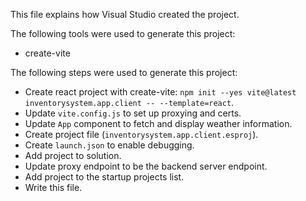This file explains how Visual Studio created the project.

The following tools were used to generate this project:
- create-vite

The following steps were used to generate this project:
- Create react project with create-vite: `npm init --yes vite@latest inventorysystem.app.client -- --template=react`.
- Update `vite.config.js` to set up proxying and certs.
- Update `App` component to fetch and display weather information.
- Create project file (`inventorysystem.app.client.esproj`).
- Create `launch.json` to enable debugging.
- Add project to solution.
- Update proxy endpoint to be the backend server endpoint.
- Add project to the startup projects list.
- Write this file.
